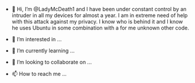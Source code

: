 - 👋 Hi, I’m @LadyMcDeath1 and I have been under
 constant control by an intruder in all my devices for
 almost a year. I am in extreme need of help with 
this attack against my privacy. I know who is behind
 it and I know he uses Ubuntu in some combination with
 a for me unknown other code.

- 👀 I’m interested in ...
- 🌱 I’m currently learning ...
- 💞️ I’m looking to collaborate on ...
- 📫 How to reach me ...

<!---
LadyMcDeath1/LadyMcDeath1 is a ✨ special ✨ repository because its `README.md` (this file) appears on your GitHub profile.
You can click the Preview link to take a look at your changes.
--->
